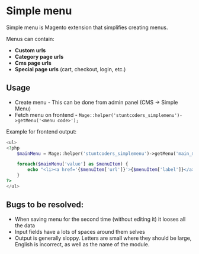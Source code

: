 # Simple menu

Simple menu is Magento extension that simplifies creating menus.

Menus can contain: 

* **Custom urls**
* **Category page urls**
* **Cms page urls**
* **Special page urls** (cart, checkout, login, etc.)


## Usage

* Create menu - This can be done from admin panel (CMS -> Simple Menu)
* Fetch menu on frontend - `Mage::helper('stuntcoders_simplemenu')->getMenu('<menu code>');`

Example for frontend output:
```php
<ul>
<?php
	$mainMenu = Mage::helper('stuntcoders_simplemenu')->getMenu('main_menu');

	foreach($mainMenu['value'] as $menuItem) {
		echo "<li><a href='{$menuItem['url']}'>{$menuItem['label']}</a></li>";
	}
?>
</ul>
```

## Bugs to be resolved:
* When saving menu for the second time (without editing it) it looses all the data
* Input fields have a lots of spaces around them selves
* Output is generally sloppy. Letters are small where they should be large, English is incorrect, as well as the name of the module.